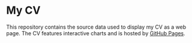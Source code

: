 # My CV

This repository contains the source data used to display my CV as a web page.
The CV features interactive charts and is hosted by [GitHub Pages]( https://help.github.com/en/articles/what-is-github-pages ).

